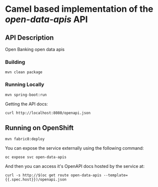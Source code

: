 # Camel based implementation of the _open-data-apis_ API

## API Description ##
Open Banking open data apis

### Building

    mvn clean package

### Running Locally

    mvn spring-boot:run

Getting the API docs:

    curl http://localhost:8080/openapi.json

## Running on OpenShift

    mvn fabric8:deploy

You can expose the service externally using the following command:

    oc expose svc open-data-apis

And then you can access it's OpenAPI docs hosted by the service at:

    curl -s http://$(oc get route open-data-apis --template={{.spec.host}})/openapi.json
